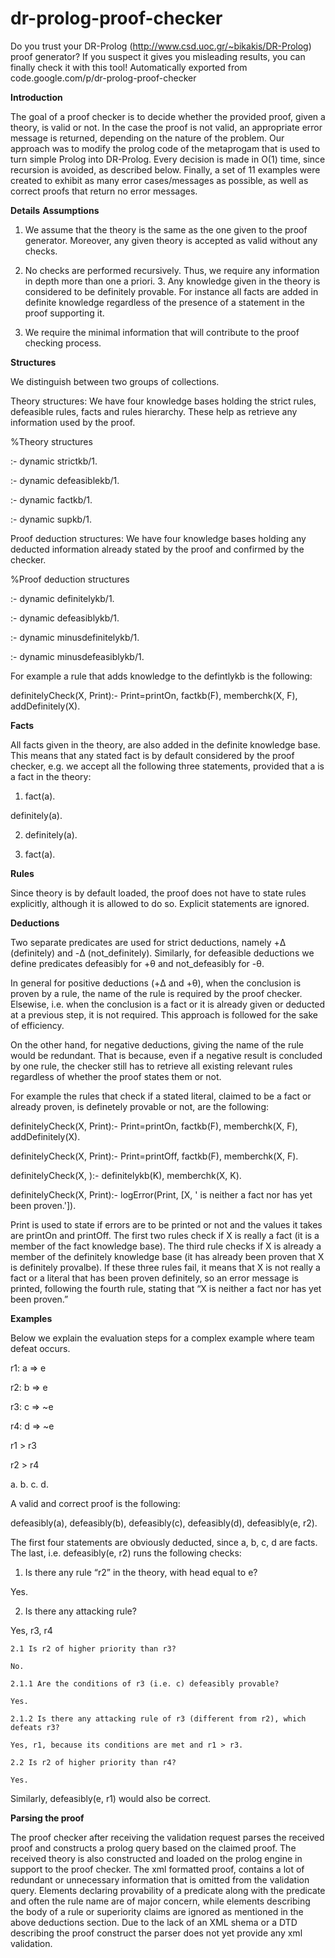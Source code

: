 # dr-prolog-proof-checker
Do you trust your DR-Prolog (http://www.csd.uoc.gr/~bikakis/DR-Prolog) proof generator? If you suspect it gives you misleading results, you can finally check it with this tool! 
Automatically exported from code.google.com/p/dr-prolog-proof-checker


**Introduction**

The goal of a proof checker is to decide whether the provided proof, given a theory, is valid or not. In the case the proof is not valid, an appropriate error message is returned, depending on the nature of the problem. Our approach was to modify the prolog code of the metaprogam that is used to turn simple Prolog into DR-Prolog. Every decision is made in O(1) time, since recursion is avoided, as described below. Finally, a set of 11 examples were created to exhibit as many error cases/messages as possible, as well as correct proofs that return no error messages.

**Details**
**Assumptions**

1. We assume that the theory is the same as the one given to the proof generator. Moreover, any given theory is accepted as valid without any checks.

2. No checks are performed recursively. Thus, we require any information in depth more than one a priori. 3. Any knowledge given in the theory is considered to be definitely provable. For instance all facts are added in definite knowledge regardless of the presence of a statement in the proof supporting it.

4. We require the minimal information that will contribute to the proof checking process.

**Structures**

We distinguish between two groups of collections.

Theory structures: We have four knowledge bases holding the strict rules, defeasible rules, facts and rules hierarchy. These help as retrieve any information used by the proof.

%Theory structures

:- dynamic strictkb/1.

:- dynamic defeasiblekb/1.

:- dynamic factkb/1.

:- dynamic supkb/1.

Proof deduction structures: We have four knowledge bases holding any deducted information already stated by the proof and confirmed by the checker.

%Proof deduction structures

:- dynamic definitelykb/1.

:- dynamic defeasiblykb/1.

:- dynamic minusdefinitelykb/1.

:- dynamic minusdefeasiblykb/1.

For example a rule that adds knowledge to the defintlykb is the following:

definitelyCheck(X, Print):- Print=printOn, factkb(F), memberchk(X, F), addDefinitely(X).

**Facts**

All facts given in the theory, are also added in the definite knowledge base. This means that any stated fact is by default considered by the proof checker, e.g. we accept all the following three statements, provided that a is a fact in the theory:

1. fact(a).

definitely(a).

2. definitely(a).

3. fact(a).

**Rules**

Since theory is by default loaded, the proof does not have to state rules explicitly, although it is allowed to do so. Explicit statements are ignored.

**Deductions**

Two separate predicates are used for strict deductions, namely +Δ (definitely) and -Δ (not_definitely). Similarly, for defeasible deductions we define predicates defeasibly for +θ and not_defeasibly for -θ.

In general for positive deductions (+Δ and +θ), when the conclusion is proven by a rule, the name of the rule is required by the proof checker. Elsewise, i.e. when the conclusion is a fact or it is already given or deducted at a previous step, it is not required. This approach is followed for the sake of efficiency.

On the other hand, for negative deductions, giving the name of the rule would be redundant. That is because, even if a negative result is concluded by one rule, the checker still has to retrieve all existing relevant rules regardless of whether the proof states them or not.

For example the rules that check if a stated literal, claimed to be a fact or already proven, is definetely provable or not, are the following:

definitelyCheck(X, Print):- Print=printOn, factkb(F), memberchk(X, F), addDefinitely(X).

definitelyCheck(X, Print):- Print=printOff, factkb(F), memberchk(X, F).

definitelyCheck(X, ):- definitelykb(K), memberchk(X, K).

definitelyCheck(X, Print):- logError(Print, [X, ' is neither a fact nor has yet been proven.']).

Print is used to state if errors are to be printed or not and the values it takes are printOn and printOff. The first two rules check if X is really a fact (it is a member of the fact knowledge base). The third rule checks if X is already a member of the definitely knowledge base (it has already been proven that X is definitely provalbe). If these three rules fail, it means that X is not really a fact or a literal that has been proven definitely, so an error message is printed, following the fourth rule, stating that “X is neither a fact nor has yet been proven.”

**Examples**

Below we explain the evaluation steps for a complex example where team defeat occurs.

r1: a => e

r2: b => e

r3: c => ~e

r4: d => ~e

r1 > r3

r2 > r4

a. b. c. d.

A valid and correct proof is the following:

defeasibly(a), defeasibly(b), defeasibly(c), defeasibly(d), defeasibly(e, r2).

The first four statements are obviously deducted, since a, b, c, d are facts. The last, i.e. defeasibly(e, r2) runs the following checks:

1. Is there any rule “r2” in the theory, with head equal to e?

Yes.

2. Is there any attacking rule?

Yes, r3, r4

    2.1 Is r2 of higher priority than r3? 

    No. 

    2.1.1 Are the conditions of r3 (i.e. c) defeasibly provable? 

    Yes. 

    2.1.2 Is there any attacking rule of r3 (different from r2), which defeats r3? 

    Yes, r1, because its conditions are met and r1 > r3. 

    2.2 Is r2 of higher priority than r4? 

    Yes. 

Similarly, defeasibly(e, r1) would also be correct.

**Parsing the proof**

The proof checker after receiving the validation request parses the received proof and constructs a prolog query based on the claimed proof. The received theory is also constructed and loaded on the prolog engine in support to the proof checker. The xml formatted proof, contains a lot of redundant or unnecessary information that is omitted from the validation query. Elements declaring provability of a predicate along with the predicate and often the rule name are of major concern, while elements describing the body of a rule or superiority claims are ignored as mentioned in the above deductions section. Due to the lack of an XML shema or a DTD describing the proof construct the parser does not yet provide any xml validation. 
